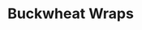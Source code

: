 ---
title: Buckwheat Wraps
metadata:
  servings: '2'
  title: Buckwheat Wraps
  course: Side
  source: https://www.freee-foods.co.uk/recipes/buckwheat-flat-bread-tortilla-wraps
ingredients:
- name: buckwheat flour
  amount: 100 g
- name: tepid water
  amount: 180 ml
- name: coconut oil
  amount: 4 tsp
cookware:
- name: mixing bowl
- name: whisk
- name: frying pan
steps:
- description: Grab a mixing bowl and add in the buckwheat flour, gradually whisk
    in the tepid water to form the mixture for the wrap.
- description: Leave the mixture to stand for 15-20 minutes (although you can cook
    straight away if you're in a rush).
- description: Add a teaspoon of coconut oil to a frying pan on a medium heat. Add
    half the mixture to the pan to cook for 2-3 minutes, until it's firm enough to
    flip.
- description: Flip it over and cook the other side for 1-2 minutes.
- description: Transfer to a plate, and cover with foil if you want to keep it warm.

---